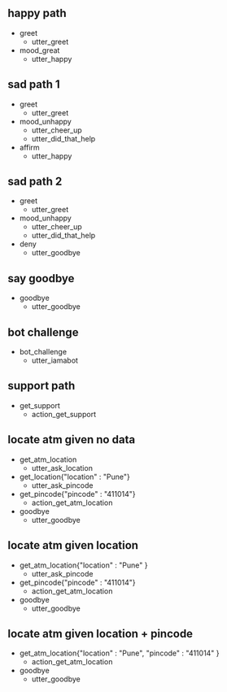 ## happy path
* greet
  - utter_greet
* mood_great
  - utter_happy

## sad path 1
* greet
  - utter_greet
* mood_unhappy
  - utter_cheer_up
  - utter_did_that_help
* affirm
  - utter_happy

## sad path 2
* greet
  - utter_greet
* mood_unhappy
  - utter_cheer_up
  - utter_did_that_help
* deny
  - utter_goodbye

## say goodbye
* goodbye
  - utter_goodbye

## bot challenge
* bot_challenge
  - utter_iamabot

## support path
* get_support
  - action_get_support

## locate atm given no data
* get_atm_location
  - utter_ask_location
* get_location{"location" : "Pune"}
  - utter_ask_pincode
* get_pincode{"pincode" : "411014"}
  - action_get_atm_location
* goodbye
  - utter_goodbye

## locate atm given location 
* get_atm_location{"location" : "Pune" }
  - utter_ask_pincode
* get_pincode{"pincode" : "411014"}
  - action_get_atm_location
* goodbye
  - utter_goodbye

## locate atm given location + pincode
* get_atm_location{"location" : "Pune", "pincode" : "411014" }
  - action_get_atm_location
* goodbye
  - utter_goodbye